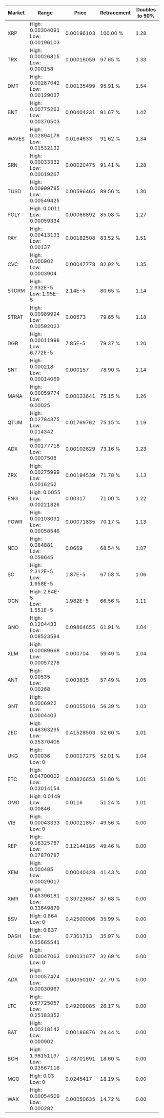 | Market | Range | Price| Retracement | Doubles to 50% |
| --- | --- | --- | --- | --- |
| XRP | High: 0.00304091<br />Low: 0.00196103 | 0.00196103 | 100.00 % | 1.28 |
| TRX | High: 0.00026815<br />Low: 0.000158 | 0.00016059 | 97.65 % | 1.33 |
| DMT | High: 0.00287042<br />Low: 0.00129037 | 0.00135499 | 95.91 % | 1.54 |
| BNT | High: 0.00775263<br />Low: 0.00370503 | 0.00404231 | 91.67 % | 1.42 |
| WAVES | High: 0.02894178<br />Low: 0.01532132 | 0.0164633 | 91.62 % | 1.34 |
| SRN | High: 0.00033332<br />Low: 0.00019267 | 0.00020475 | 91.41 % | 1.28 |
| TUSD | High: 0.00999785<br />Low: 0.00549425 | 0.00596465 | 89.56 % | 1.30 |
| POLY | High: 0.0011<br />Low: 0.00059334 | 0.00066892 | 85.08 % | 1.27 |
| PAY | High: 0.00413133<br />Low: 0.00137 | 0.00182508 | 83.52 % | 1.51 |
| CVC | High: 0.000902<br />Low: 0.0003904 | 0.00047778 | 82.92 % | 1.35 |
| STORM | High: 2.932E-5<br />Low: 1.95E-5 | 2.14E-5 | 80.65 % | 1.14 |
| STRAT | High: 0.00989994<br />Low: 0.00592023 | 0.00673 | 79.65 % | 1.18 |
| DGB | High: 0.00011998<br />Low: 6.772E-5 | 7.85E-5 | 79.37 % | 1.20 |
| SNT | High: 0.000218<br />Low: 0.00014069 | 0.000157 | 78.90 % | 1.14 |
| MANA | High: 0.00059774<br />Low: 0.00025 | 0.00033641 | 75.15 % | 1.26 |
| QTUM | High: 0.02784375<br />Low: 0.014342 | 0.01769762 | 75.15 % | 1.19 |
| ADX | High: 0.00177718<br />Low: 0.0007508 | 0.00102629 | 73.16 % | 1.23 |
| ZRX | High: 0.00275999<br />Low: 0.0016252 | 0.00194539 | 71.78 % | 1.13 |
| ENG | High: 0.0055<br />Low: 0.00221826 | 0.00317 | 71.00 % | 1.22 |
| POWR | High: 0.00103091<br />Low: 0.00058546 | 0.00071835 | 70.17 % | 1.13 |
| NEO | High: 0.084881<br />Low: 0.058645 | 0.0669 | 68.54 % | 1.07 |
| SC | High: 2.312E-5<br />Low: 1.658E-5 | 1.87E-5 | 67.58 % | 1.06 |
| OCN | High: 2.84E-5<br />Low: 1.551E-5 | 1.982E-5 | 66.56 % | 1.11 |
| GNO | High: 0.1204433<br />Low: 0.08523594 | 0.09864655 | 61.91 % | 1.04 |
| XLM | High: 0.00089668<br />Low: 0.00057278 | 0.000704 | 59.49 % | 1.04 |
| ANT | High: 0.00535<br />Low: 0.00268 | 0.003815 | 57.49 % | 1.05 |
| GNT | High: 0.0006922<br />Low: 0.0004403 | 0.00055016 | 56.39 % | 1.03 |
| ZEC | High: 0.48363295<br />Low: 0.35370406 | 0.41528503 | 52.60 % | 1.01 |
| UKG | High: 0.00036<br />Low: 0 | 0.00017275 | 52.01 % | 1.04 |
| ETC | High: 0.04700002<br />Low: 0.03014154 | 0.03826653 | 51.80 % | 1.01 |
| OMG | High: 0.0149<br />Low: 0.00846 | 0.0116 | 51.24 % | 1.01 |
| VIB | High: 0.00043333<br />Low: 0 | 0.00021857 | 49.56 % | 0.00 |
| REP | High: 0.16325787<br />Low: 0.07870787 | 0.12144185 | 49.46 % | 0.00 |
| XEM | High: 0.000485<br />Low: 0.00029017 | 0.00040428 | 41.43 % | 0.00 |
| XMR | High: 0.43396181<br />Low: 0.33649879 | 0.39723687 | 37.68 % | 0.00 |
| BSV | High: 0.664<br />Low: 0 | 0.42500006 | 35.99 % | 0.00 |
| DASH | High: 0.837<br />Low: 0.55665541 | 0.7361713 | 35.97 % | 0.00 |
| SOLVE | High: 0.00047063<br />Low: 0 | 0.00031677 | 32.69 % | 0.00 |
| ADA | High: 0.00057474<br />Low: 0.00030967 | 0.00050107 | 27.79 % | 0.00 |
| LTC | High: 0.57725057<br />Low: 0.25183352 | 0.49209085 | 26.17 % | 0.00 |
| BAT | High: 0.00218142<br />Low: 0.000902 | 0.00186876 | 24.44 % | 0.00 |
| BCH | High: 1.98151197<br />Low: 0.93567116 | 1.78701691 | 18.60 % | 0.00 |
| MCO | High: 0.03<br />Low: 0 | 0.0245417 | 18.19 % | 0.00 |
| WAX | High: 0.00054509<br />Low: 0.000282 | 0.00050635 | 14.72 % | 0.00 |
